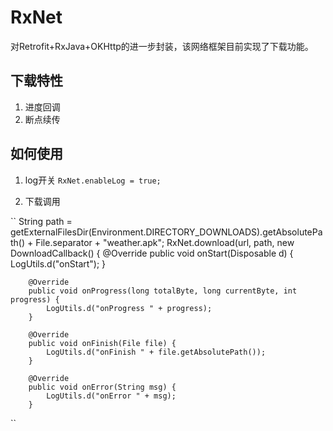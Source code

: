 # RxNet
对Retrofit+RxJava+OKHttp的进一步封装，该网络框架目前实现了下载功能。

## 下载特性
1. 进度回调
2. 断点续传

## 如何使用
1. log开关
``
RxNet.enableLog = true;
``

2. 下载调用

``
String path = getExternalFilesDir(Environment.DIRECTORY_DOWNLOADS).getAbsolutePath() + File.separator + "weather.apk";
RxNet.download(url, path, new DownloadCallback() {
        @Override
        public void onStart(Disposable d) {
            LogUtils.d("onStart");
        }

        @Override
        public void onProgress(long totalByte, long currentByte, int progress) {
            LogUtils.d("onProgress " + progress);
        }

        @Override
        public void onFinish(File file) {
            LogUtils.d("onFinish " + file.getAbsolutePath());
        }

        @Override
        public void onError(String msg) {
            LogUtils.d("onError " + msg);
        }
  ``
